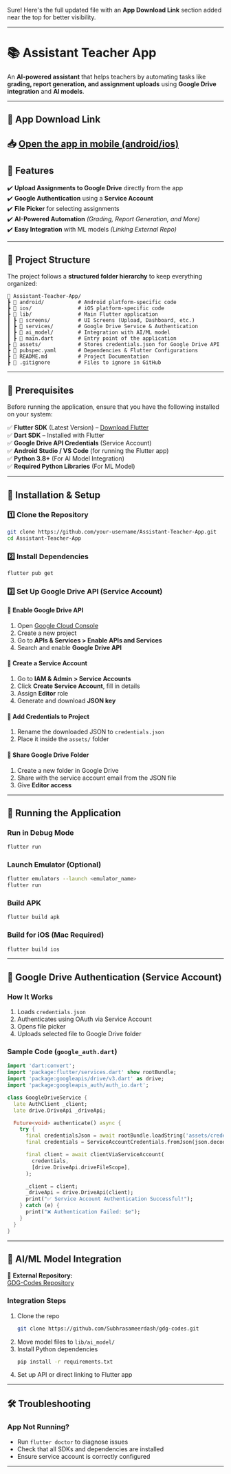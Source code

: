 Sure! Here's the full updated file with an **App Download Link** section added near the top for better visibility.

---

# **📚 Assistant Teacher App**  
An **AI-powered assistant** that helps teachers by automating tasks like **grading, report generation, and assignment uploads** using **Google Drive integration** and **AI models**.  

---

## **📲 App Download Link**  
📥 [Open the app in mobile (android/ios)]((https://googledevellopergroup.netlify.app/))  
---

## **🚀 Features**  
✔️ **Upload Assignments to Google Drive** directly from the app  
✔️ **Google Authentication** using a **Service Account**  
✔️ **File Picker** for selecting assignments  
✔️ **AI-Powered Automation** *(Grading, Report Generation, and More)*  
✔️ **Easy Integration** with ML models *(Linking External Repo)*  

---

## **📂 Project Structure**  
The project follows a **structured folder hierarchy** to keep everything organized:

```
📂 Assistant-Teacher-App/
┣ 📂 android/           # Android platform-specific code
┣ 📂 ios/               # iOS platform-specific code
┣ 📂 lib/               # Main Flutter application
┃ ┣ 📂 screens/         # UI Screens (Upload, Dashboard, etc.)
┃ ┣ 📂 services/        # Google Drive Service & Authentication
┃ ┣ 📂 ai_model/        # Integration with AI/ML model
┃ ┣ 📄 main.dart        # Entry point of the application
┣ 📂 assets/            # Stores credentials.json for Google Drive API
┣ 📄 pubspec.yaml       # Dependencies & Flutter Configurations
┣ 📄 README.md          # Project Documentation
┣ 📄 .gitignore         # Files to ignore in GitHub
```

---

## **📌 Prerequisites**  
Before running the application, ensure that you have the following installed on your system:

✅ **Flutter SDK** (Latest Version) – [Download Flutter](https://flutter.dev/docs/get-started/install)  
✅ **Dart SDK** – Installed with Flutter  
✅ **Google Drive API Credentials** (Service Account)  
✅ **Android Studio / VS Code** (for running the Flutter app)  
✅ **Python 3.8+** (For AI Model Integration)  
✅ **Required Python Libraries** (For ML Model)  

---

## **🔧 Installation & Setup**

### **1️⃣ Clone the Repository**
```sh
git clone https://github.com/your-username/Assistant-Teacher-App.git
cd Assistant-Teacher-App
```

### **2️⃣ Install Dependencies**
```sh
flutter pub get
```

### **3️⃣ Set Up Google Drive API (Service Account)**

#### 🔹 **Enable Google Drive API**
1. Open [Google Cloud Console](https://console.cloud.google.com/)  
2. Create a new project  
3. Go to **APIs & Services > Enable APIs and Services**  
4. Search and enable **Google Drive API**  

#### 🔹 **Create a Service Account**
1. Go to **IAM & Admin > Service Accounts**  
2. Click **Create Service Account**, fill in details  
3. Assign **Editor** role  
4. Generate and download **JSON key**  

#### 🔹 **Add Credentials to Project**
1. Rename the downloaded JSON to `credentials.json`  
2. Place it inside the `assets/` folder  

#### 🔹 **Share Google Drive Folder**
1. Create a new folder in Google Drive  
2. Share with the service account email from the JSON file  
3. Give **Editor access**

---

## **📡 Running the Application**

### **Run in Debug Mode**
```sh
flutter run
```

### **Launch Emulator (Optional)**
```sh
flutter emulators --launch <emulator_name>
flutter run
```

### **Build APK**
```sh
flutter build apk
```

### **Build for iOS (Mac Required)**
```sh
flutter build ios
```

---

## **🔐 Google Drive Authentication (Service Account)**

### **How It Works**
1. Loads `credentials.json`  
2. Authenticates using OAuth via Service Account  
3. Opens file picker  
4. Uploads selected file to Google Drive folder  

### **Sample Code (`google_auth.dart`)**
```dart
import 'dart:convert';
import 'package:flutter/services.dart' show rootBundle;
import 'package:googleapis/drive/v3.dart' as drive;
import 'package:googleapis_auth/auth_io.dart';

class GoogleDriveService {
  late AuthClient _client;
  late drive.DriveApi _driveApi;

  Future<void> authenticate() async {
    try {
      final credentialsJson = await rootBundle.loadString('assets/credentials.json');
      final credentials = ServiceAccountCredentials.fromJson(json.decode(credentialsJson));

      final client = await clientViaServiceAccount(
        credentials,
        [drive.DriveApi.driveFileScope],
      );

      _client = client;
      _driveApi = drive.DriveApi(client);
      print("✅ Service Account Authentication Successful!");
    } catch (e) {
      print("❌ Authentication Failed: $e");
    }
  }
}
```

---

## **🤖 AI/ML Model Integration**

🔗 **External Repository:**  
[GDG-Codes Repository](https://github.com/Subhrasameerdash/gdg-codes)

### **Integration Steps**
1. Clone the repo  
   ```sh
   git clone https://github.com/Subhrasameerdash/gdg-codes.git
   ```
2. Move model files to `lib/ai_model/`  
3. Install Python dependencies  
   ```sh
   pip install -r requirements.txt
   ```
4. Set up API or direct linking to Flutter app

---

## **🛠 Troubleshooting**

### App Not Running?
- Run `flutter doctor` to diagnose issues  
- Check that all SDKs and dependencies are installed  
- Ensure service account is correctly configured  

---
